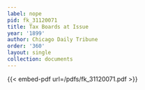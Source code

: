 ```yaml
---
label: nope
pid: fk_31120071
title: Tax Boards at Issue
year: '1899'
author: Chicago Daily Tribune
order: '360'
layout: single
collection: documents
---
```



{{< embed-pdf url=/pdfs/fk_31120071.pdf >}}